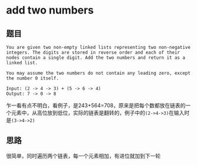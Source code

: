 # add two numbers

## 题目

```
You are given two non-empty linked lists representing two non-negative integers. The digits are stored in reverse order and each of their nodes contain a single digit. Add the two numbers and return it as a linked list.

You may assume the two numbers do not contain any leading zero, except the number 0 itself.

Input: (2 -> 4 -> 3) + (5 -> 6 -> 4)
Output: 7 -> 0 -> 8
```

乍一看有点不明白，看例子，是243+564=708，原来是把每个数都放在链表的一个元素中，从高位放到低位，实际的链表是翻转的，例子中的`(2->4->3)`在输入时是`(3->4->2)`

## 思路

很简单，同时遍历两个链表，每一个元素相加，有进位就加到下一轮